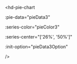 ​        <hd-pie-chart

​          :pie-data="pieData3"

​          :series-color="pieColor3"

​          :series-center="['26%', '50%']"

​          :init-option="pieData3Option"

​        />